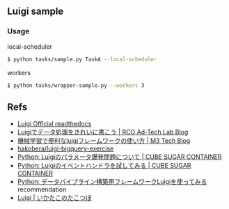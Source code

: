## Luigi sample

### Usage

local-scheduler 

```bash
$ python tasks/sample.py TaskA --local-scheduler
```

workers

```bash
$ python tasks/wrapper-sample.py --workers 3
```


## Refs

- [Luigi Official readthedocs](https://luigi.readthedocs.io/en/stable/index.html)
- [Luigiでデータ処理をきれいに書こう | RCO Ad-Tech Lab Blog](https://www.rco.recruit.co.jp/career/engineer/blog/akiba-python-luigi-01/)
- [機械学習で便利なluigiフレームワークの使い方 | M3 Tech Blog](https://www.m3tech.blog/entry/2018/10/17/105115)
- [hakobera/luigi-bigquery-exercise](https://github.com/hakobera/luigi-bigquery-exercise/blob/master/doc/luigi-basics.md)
- [Python: Luigiのパラメータ爆発問題について | CUBE SUGAR CONTAINER](https://blog.amedama.jp/entry/luigi-parameter-explosion)
- [Python: Luigiのイベントハンドラを試してみる | CUBE SUGAR CONTAINER](https://blog.amedama.jp/entry/luigi-event-handler)
- [Python: データパイプライン構築用フレームワークLuigiを使ってみる](https://blog.amedama.jp/entry/2017/05/13/203907) recommendation
- [Luigi | いかたこのたこつぼ](https://ikatakos.com/pot/programming/python/packages/luigi)